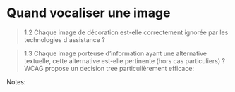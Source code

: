 <!-- .slide: -->

# Quand vocaliser une image 

> 1.2 Chaque image de décoration est-elle correctement ignorée par les technologies d'assistance ?

> 1.3 Chaque image porteuse d’information ayant une alternative textuelle, cette alternative est-elle pertinente (hors cas particuliers) ?
WCAG propose un decision tree particulièrement efficace:

Notes:
